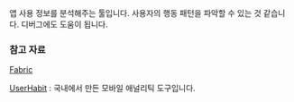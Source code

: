 앱 사용 정보를 분석해주는 툴입니다. 사용자의 행동 패턴을 파악할 수 있는 것 같습니다. 디버그에도 도움이 됩니다. 

### 참고 자료

[Fabric](https://get.fabric.io)

[UserHabit](https://www.userhabit.io/ko) : 국내에서 만든 모바일 애널리틱 도구입니다.

